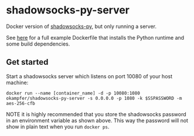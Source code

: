 # shadowsocks-py-server
Docker version of [shadowsocks-py](https://pypi.python.org/pypi/shadowsocks-py), but only running a server.

See [here](https://github.com/gliderlabs/docker-alpine/blob/master/docs/usage.md#example) for a full example Dockerfile that installs the Python runtime and some build dependencies.

## Get started
Start a shadowsocks server which listens on port 10080 of your host machine:
```shell
docker run --name [container_name] -d -p 10080:1080 okampfer/shadowsocks-py-server -s 0.0.0.0 -p 1080 -k $SSPASSWORD -m aes-256-cfb
```

NOTE it is highly recommended that you store the shadowsocks password in an environment variable as shown above. This way the password will not show in plain text when you run `docker ps`.

